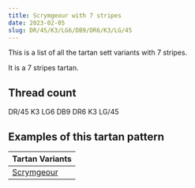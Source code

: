 ```yaml
---
title: Scrymgeour with 7 stripes
date: 2023-02-05
slug: DR/45/K3/LG6/DB9/DR6/K3/LG/45
---
```

This is a list of all the tartan sett variants with 7 stripes.

It is a 7 stripes tartan.


## Thread count
DR/45 K3 LG6 DB9 DR6 K3 LG/45

## Examples of this tartan pattern

| Tartan Variants |
|---------------|
| [Scrymgeour](/variants/dr/45/k3/lg6/db9/dr6/k3/lg/45-db000052-draa0000-k000000-lgaaaa00)||
